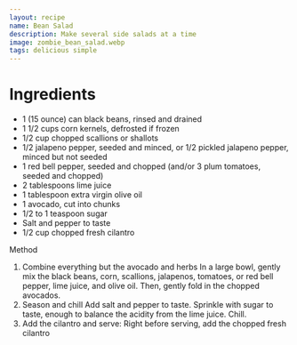 ```yaml
---
layout: recipe
name: Bean Salad
description: Make several side salads at a time
image: zombie_bean_salad.webp
tags: delicious simple
---
```


# Ingredients
* 1 (15 ounce) can black beans, rinsed and drained  
* 1 1/2 cups corn kernels, defrosted if frozen  
* 1/2 cup chopped scallions or shallots  
* 1/2 jalapeno pepper, seeded and minced, or 1/2 pickled jalapeno pepper, minced but not seeded  
* 1 red bell pepper, seeded and chopped (and/or 3 plum tomatoes, seeded and chopped)  
* 2 tablespoons lime juice  
* 1 tablespoon extra virgin olive oil  
* 1 avocado, cut into chunks  
* 1/2 to 1 teaspoon sugar  
* Salt and pepper to taste  
* 1/2 cup chopped fresh cilantro  

Method
1. Combine everything but the avocado and herbs
In a large bowl, gently mix the black beans, corn, scallions, jalapenos, tomatoes, or red bell pepper, lime juice, and
olive oil. Then, gently fold in the chopped avocados.
2. Season and chill
Add salt and pepper to taste. Sprinkle with sugar to taste, enough to balance the acidity from the lime juice. Chill.
3. Add the cilantro and serve:
Right before serving, add the chopped fresh cilantro
